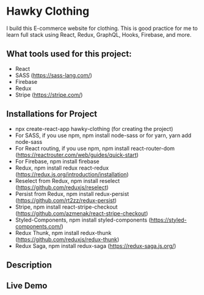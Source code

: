 # Hawky Clothing
 I build this E-commerce website for clothing. This is good practice for me to learn full stack using React, Redux, GraphQL, Hooks, Firebase, and more. 

## What tools used for this project:
- React
- SASS (https://sass-lang.com/)
- Firebase
- Redux
- Stripe (https://stripe.com/)

## Installations for Project

- npx create-react-app hawky-clothing (for creating the project)
- For SASS, if you use npm, npm install node-sass or for yarn, yarn add node-sass
- For React routing, if you use npm, npm install react-router-dom (https://reactrouter.com/web/guides/quick-start)
- For Firebase, npm install firebase
- Redux, npm install redux react-redux (https://redux.js.org/introduction/installation)
- Reselect from Redux, npm install reselect (https://github.com/reduxjs/reselect)
- Persist from Redux, npm install redux-persist (https://github.com/rt2zz/redux-persist)
- Stripe, npm install react-stripe-checkout (https://github.com/azmenak/react-stripe-checkout)
- Styled-Components, npm install styled-components (https://styled-components.com/)
- Redux Thunk, npm install redux-thunk (https://github.com/reduxjs/redux-thunk)
- Redux Saga, npm install redux-saga (https://redux-saga.js.org/)

## Description


## Live Demo